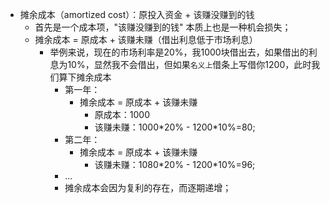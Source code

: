

- 摊余成本（amortized cost）：原投入资金 + 该赚没赚到的钱
    - 首先是一个成本项，"该赚没赚到的钱" 本质上也是一种机会损失；
    - 摊余成本 = 原成本 + 该赚未赚（借出利息低于市场利息）
        - 举例来说，现在的市场利率是20%，我1000块借出去，如果借出的利息为10%，显然我不会借出，但如果`名义上`借条上写借你1200，此时我们算下摊余成本
            - 第一年：
                - 摊余成本 = 原成本 + 该赚未赚
                    - 原成本：1000
                    - 该赚未赚：1000\*20% - 1200\*10%=80;
            - 第二年：
                - 摊余成本 = 原成本 + 该赚未赚
                    - 该赚未赚：1080*20% - 1200\*10%=96;
            - ...
            - 摊余成本会因为复利的存在，而逐期递增；
